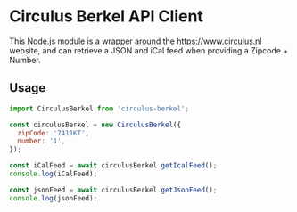 # Circulus Berkel API Client

This Node.js module is a wrapper around the https://www.circulus.nl website, and can retrieve a JSON and iCal feed when providing a Zipcode + Number.

## Usage

```javascript
import CirculusBerkel from 'circulus-berkel';

const circulusBerkel = new CirculusBerkel({
  zipCode: '7411KT',
  number: '1',
});

const iCalFeed = await circulusBerkel.getIcalFeed();
console.log(iCalFeed);

const jsonFeed = await circulusBerkel.getJsonFeed();
console.log(jsonFeed);
```